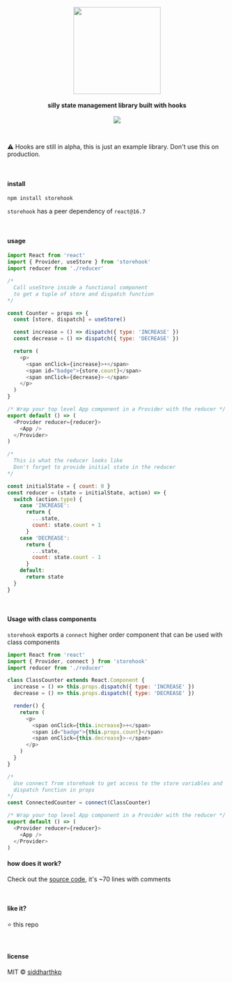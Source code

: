 <p align="center">
  <img src="https://static.tvtropes.org/pmwiki/pub/images/hookhand.jpg" height="200px"/>
  <br><br>
  <b>silly state management library built with hooks</b>
  <br><br>
  <img src="https://travis-ci.org/siddharthkp/storehook.svg?branch=master&maxAge=3600"/>
</p>

&nbsp;

⚠️ Hooks are still in alpha, this is just an example library. Don't use this on production.

&nbsp;

#### install

```
npm install storehook
```

`storehook` has a peer dependency of `react@16.7`

&nbsp;

#### usage

```js
import React from 'react'
import { Provider, useStore } from 'storehook'
import reducer from './reducer'

/*
  Call useStore inside a functional component
  to get a tuple of store and dispatch function
*/

const Counter = props => {
  const [store, dispatch] = useStore()

  const increase = () => dispatch({ type: 'INCREASE' })
  const decrease = () => dispatch({ type: 'DECREASE' })

  return (
    <p>
      <span onClick={increase}>+</span>
      <span id="badge">{store.count}</span>
      <span onClick={decrease}>-</span>
    </p>
  )
}

/* Wrap your top level App component in a Provider with the reducer */
export default () => (
  <Provider reducer={reducer}>
    <App />
  </Provider>
)

/*
  This is what the reducer looks like
  Don't forget to provide initial state in the reducer
*/

const initialState = { count: 0 }
const reducer = (state = initialState, action) => {
  switch (action.type) {
    case 'INCREASE':
      return {
        ...state,
        count: state.count + 1
      }
    case 'DECREASE':
      return {
        ...state,
        count: state.count - 1
      }
    default:
      return state
  }
}
```

&nbsp;

#### Usage with class components

`storehook` exports a `connect` higher order component that can be used with class components

```js
import React from 'react'
import { Provider, connect } from 'storehook'
import reducer from './reducer'

class ClassCounter extends React.Component {
  increase = () => this.props.dispatch({ type: 'INCREASE' })
  decrease = () => this.props.dispatch({ type: 'DECREASE' })

  render() {
    return (
      <p>
        <span onClick={this.increase}>+</span>
        <span id="badge">{this.props.count}</span>
        <span onClick={this.decrease}>-</span>
      </p>
    )
  }
}

/*
  Use connect from storehook to get access to the store variables and
  dispatch function in props
*/
const ConnectedCounter = connect(ClassCounter)

/* Wrap your top level App component in a Provider with the reducer */
export default () => (
  <Provider reducer={reducer}>
    <App />
  </Provider>
)
```

#### how does it work?

Check out the [source code](https://github.com/siddharthkp/storehook/blob/master/packages/storehook/index.js), it's ~70 lines with comments

&nbsp;

#### like it?

:star: this repo

&nbsp;

#### license

MIT © [siddharthkp](https://github.com/siddharthkp)
